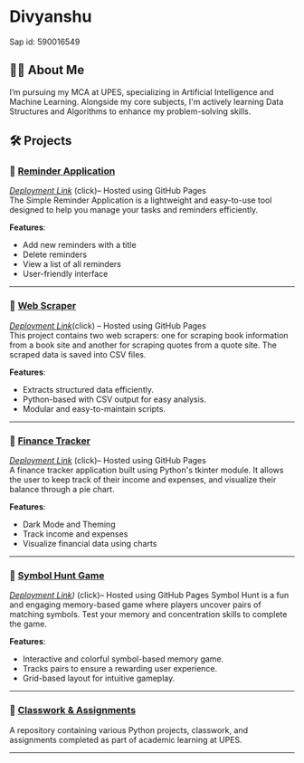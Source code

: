 # Divyanshu
 Sap id: 590016549

## 👨‍💻 About Me  
I’m pursuing my MCA at UPES, specializing in Artificial Intelligence and Machine Learning. Alongside my core subjects, I'm actively learning Data Structures and Algorithms to enhance my problem-solving skills.

## 🛠 Projects  
### ⿡ [Reminder Application](https://github.com/divyansshu/Simple-reminder-application)  
*[Deployment Link](https://divyansshu.github.io/Simple-reminder-application/)* (click)– Hosted using GitHub Pages<br>
The Simple Reminder Application is a lightweight and easy-to-use tool designed to help you manage your tasks and reminders efficiently.

**Features**:  
- Add new reminders with a title
- Delete reminders
- View a list of all reminders
- User-friendly interface
  
---

### ⿢ [Web Scraper](https://github.com/divyansshu/Basic-web-scrapper)
*[Deployment Link](https://divyansshu.github.io/Basic-web-scrapper/)*(click) – Hosted using GitHub Pages <br>
 This project contains two web scrapers: one for scraping book information from a book site and another for scraping quotes from a quote site. The scraped data is saved into CSV files.
 
 **Features**:
 - Extracts structured data efficiently.
 - Python-based with CSV output for easy analysis.
 - Modular and easy-to-maintain scripts.
 
 ---

### ⿣ [Finance Tracker](https://github.com/divyansshu/Finance-Tracker)  
*[Deployment Link](https://divyansshu.github.io/Finance-Tracker/)* (click)– Hosted using GitHub Pages<br>
A finance tracker application built using Python's tkinter module. It allows the user to keep track of their income and expenses, and visualize their balance through a pie chart.

**Features**:  
- Dark Mode and Theming
- Track income and expenses
- Visualize financial data using charts
  
---

### ⿤ [Symbol Hunt Game](https://github.com/divyansshu/Symbol-Hunt)  
*[Deployment Link](https://divyansshu.github.io/Symbol-Hunt/))* (click)– Hosted using GitHub Pages 
Symbol Hunt is a fun and engaging memory-based game where players uncover pairs of matching symbols. Test your memory and concentration skills to complete the game.

**Features**:  
- Interactive and colorful symbol-based memory game.
- Tracks pairs to ensure a rewarding user experience.
- Grid-based layout for intuitive gameplay.
  
---

### ⿦ [Classwork & Assignments](https://github.com/divyansshu/python/tree/main/upes%20python%20class%20assignment)  
A repository containing various Python projects, classwork, and assignments completed as part of academic learning at UPES.

---










